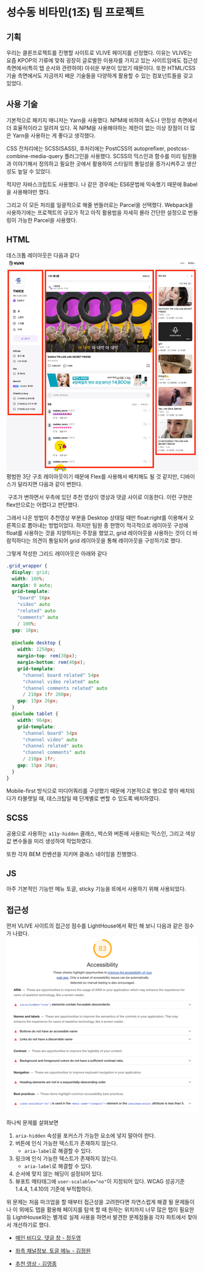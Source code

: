 # 성수동 비타민(1조) 팀 프로젝트

## 기획

우리는 클론프로젝트를 진행할 사이트로 VLIVE 페이지를 선정했다. 이유는 VLIVE는 요즘 KPOP의 기류에 맞춰 굉장히 글로벌한 이용자를 가지고 있는 사이트임에도 접근성 측면에서(특히 탭 순서와 관련하여) 아쉬운 부분이 있었기 때문이다. 또한 HTML/CSS 기술 측면에서도 지금까지 배운 기술들을 다양하게 활용할 수 있는 컴포넌트들을 갖고 있었다.

## 사용 기술

기본적으로 패키지 매니저는 Yarn을 사용했다. NPM에 비하여 속도나 안정성 측면에서 더 효율적이라고 알려져 있다. 꼭 NPM을 사용해야하는 제한이 없는 이상 장점이 더 많은 Yarn을 사용하는 게 좋다고 생각했다.

CSS 전처리에는 SCSS(SASS), 후처리에는 PostCSS의 autoprefixer, postcss-combine-media-query 플러그인을 사용했다. SCSS의 믹스인과 함수를 미리 팀원들과 이야기해서 정의하고 필요한 곳에서 활용하여 스타일의 통일성을 증가시켜주고 생산성도 높일 수 있었다.

적지만 자바스크립트도 사용했다. 나 같은 경우에는 ES6문법에 익숙했기 때문에 Babel을 사용해야만 했다.

그리고 이 모든 처리를 일괄적으로 해줄 번들러로는 Parcel을 선택했다. Webpack을 사용하기에는 프로젝트의 규모가 작고 아직 활용법을 자세히 몰라 간단한 설정으로 번들링이 가능한 Parcel을 사용했다.

## HTML

데스크톱 레이아웃은 다음과 같다
<img src="./img/md_layout_pc.png" alt=""/>
평범한 3단 구조 레이아웃이기 때문에 Flex를 사용해서 배치해도 될 것 같지만, 디바이스가 달라지면 다음과 같이 변한다.

<img src="./img/md_responesive_layout.gif" alt=""/>
구조가 변하면서 우측에 있던 추천 영상이 영상과 댓글 사이로 이동한다. 이런 구현은 flex만으로는 어렵다고 판단했다.

그래서 나온 방법이 추천영상 부분을 Desktop 상태일 때만 float:right를 이용해서 오른쪽으로 뽑아내는 방법이었다. 하지만 팀원 중 한명이 적극적으로 레이아웃 구성에 float를 사용하는 것을 지양하자는 주장을 했었고, grid 레이아웃을 사용하는 것이 더 바람직하다는 의견이 통일되어 grid 레이아웃을 통해 레이아웃을 구성하기로 했다.

그렇게 작성한 그리드 레이아웃은 아래와 같다

```scss
.grid_wrapper {
  display: grid;
  width: 100%;
  margin: 0 auto;
  grid-template:
    "board" 50px
    "video" auto
    "related" auto
    "comments" auto
    / 100%;
  gap: 10px;

  @include desktop {
    width: 1250px;
    margin-top: rem(30px);
    margin-bottom: rem(40px);
    grid-template:
      "channel board related" 54px
      "channel video related" auto
      "channel comments related" auto
      / 210px 1fr 260px;
    gap: 15px 26px;
  }
  @include tablet {
    width: 964px;
    grid-template:
      "channel board" 54px
      "channel video" auto
      "channel related" auto
      "channel comments" auto
      / 210px 1fr;
    gap: 15px 26px;
  }
}
```

Mobile-first 방식으로 미디어쿼리를 구성했기 때문에 기본적으로 행으로 쌓아 배치되다가 타블렛일 때, 데스크탑일 때 단계별로 변할 수 있도록 배치하였다.

## SCSS

공용으로 사용하는 `a11y-hidden` 클래스, 박스와 버튼에 사용되는 믹스인, 그리고 색상값 변수들을 미리 생성하여 작업하였다.

또한 각자 BEM 컨벤션을 지키며 클래스 네이밍을 진행했다.

## JS

아주 기본적인 기능만 메뉴 토글, sticky 기능을 IE에서 사용하기 위해 사용되었다.

## 접근성

먼저 VLIVE 사이트의 접근성 점수를 LightHouse에서 확인 해 보니 다음과 같은 점수가 나왔다.
<img src="./img/md_origin_lighthouse.png" alt=""/>

하나씩 문제를 살펴보면

1. `aria-hidden` 속성을 포커스가 가능한 요소에 넣지 말아야 한다.
2. 버튼에 인식 가능한 텍스트가 존재하지 않는다.
   - `aria-label`로 해결할 수 있다.
3. 링크에 인식 가능한 텍스트가 존재하지 않는다.
   - `aria-label`로 해결할 수 있다.
4. 순서에 맞지 않는 헤딩이 설정되어 있다.
5. 뷰포트 메타태그에 `user-scalable="no"`이 지정되어 있다.
   WCAG 성공기준 1.4.4, 1.4.10의 기준에 부적합하다.

위 문제는 처음 마크업을 할 때부터 접근성을 고려한다면 자연스럽게 해결 될 문제들이나 이 외에도 탭을 활용해 페이지를 탐색 할 때 원하는 위치까지 너무 많은 탭이 필요한 등 LightHouse와는 별개로 실제 사용을 하면서 발견한 문제점들을 각자 파트에서 찾아서 개선하기로 했다.

- [메인 비디오, 댓글 창 - 정두영](./dy.md)

- [좌측 채널정보, 토글 메뉴 - 김정원](./jw.md)

- [추천 영상 - 김영종](./yj-readme.md)
